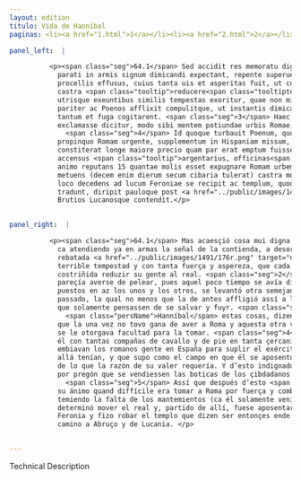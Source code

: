 ```yaml
---
layout: edition
titulo: Vida de Hanníbal
paginas: <li><a href="1.html">1</a></li><li><a href="2.html">2</a></li><li><a href="3.html">3</a></li><li><a href="4.html">4</a></li><li><a href="5.html">5</a></li><li><a href="6.html">6</a></li><li><a href="7.html">7</a></li><li><a href="8.html">8</a></li><li><a href="9.html">9</a></li><li><a href="10.html">10</a></li><li><a href="11.html">11</a></li><li><a href="12.html">12</a></li><li><a href="13.html">13</a></li><li><a href="14.html">14</a></li><li><a href="15.html">15</a></li><li><a href="16.html">16</a></li><li><a href="17.html">17</a></li><li><a href="18.html">18</a></li><li><a href="19.html">19</a></li><li><a href="20.html">20</a></li><li><a href="21.html">21</a></li><li><a href="22.html">22</a></li><li><a href="23.html">23</a></li><li><a href="24.html">24</a></li><li><a href="25.html">25</a></li><li><a href="26.html">26</a></li><li><a href="27.html">27</a></li><li><a href="28.html">28</a></li><li><a href="29.html">29</a></li><li><a href="30.html">30</a></li><li><a href="31.html">31</a></li><li><a href="32.html">32</a></li><li><a href="33.html">33</a></li><li><a href="34.html">34</a></li><li><a href="35.html">35</a></li><li><a href="36.html">36</a></li><li><a href="37.html">37</a></li><li><a href="38.html">38</a></li><li><a href="39.html">39</a></li><li><a href="40.html">40</a></li><li><a href="41.html">41</a></li><li><a href="42.html">42</a></li><li><a href="43.html">43</a></li><li><a href="44.html">44</a></li><li><a href="45.html">45</a></li><li><a href="46.html">46</a></li><li><a href="47.html">47</a></li><li><a href="48.html">48</a></li><li><a href="49.html">49</a></li><li><a href="50.html">50</a></li><li><a href="51.html">51</a></li><li><a href="52.html">52</a></li><li><a href="53.html">53</a></li><li><a href="54.html">54</a></li><li><a href="55.html">55</a></li><li><a href="56.html">56</a></li><li><a href="57.html">57</a></li><li><a href="58.html">58</a></li><li><a href="59.html">59</a></li><li><a href="60.html">60</a></li><li><a href="61.html">61</a></li><li><a href="62.html">62</a></li><li><a href="63.html">63</a></li><li><a href="64.html">64</a></li><li><a href="65.html">65</a></li><li><a href="66.html">66</a></li><li><a href="67.html">67</a></li><li><a href="68.html">68</a></li><li><a href="69.html">69</a></li><li><a href="70.html">70</a></li><li><a href="71.html">71</a></li><li><a href="72.html">72</a></li><li><a href="73.html">73</a></li><li><a href="74.html">74</a></li><li><a href="75.html">75</a></li><li><a href="76.html">76</a></li><li><a href="77.html">77</a></li><li><a href="78.html">78</a></li><li><a href="79.html">79</a></li><li><a href="80.html">80</a></li><li><a href="81.html">81</a></li><li><a href="82.html">82</a></li><li><a href="83.html">83</a></li><li><a href="84.html">84</a></li><li><a href="85.html">85</a></li><li><a href="86.html">86</a></li><li><a href="87.html">87</a></li><li><a href="88.html">88</a></li><li><a href="89.html">89</a></li><li><a href="90.html">90</a></li><li><a href="91.html">91</a></li><li><a href="92.html">92</a></li><li><a href="93.html">93</a></li><li><a href="94.html">94</a></li><li><a href="95.html">95</a></li><li><a href="96.html">96</a></li>

panel_left:  |

          <p><span class="seg">64.1</span> Sed accidit res memoratu digna. Nam dum
            parati in armis signum dimicandi expectant, repente superuenit imber frequentibus
            procellis effusus, cuius tanta uis et asperitas fuit, ut cogeretur quisque militem in
            castra <span class="tooltip">reducere<span class="tooltiptext">deducere <span class="siglas">P</span> </span></span>. <span class="seg">2</span> Proximo quoque die in quem pugna dilata uidebatur, rursus in aciem
            utrisque exeuntibus similis tempestas exoritur, quae non minus quam superior Romanos
            pariter ac Poenos afflixit compulitque, ut instantis dimicationis obliti de salute
            tantum et fuga cogitarent. <span class="seg">3</span> Haec animaduertens Hannibal conuersus ad suos
            exclamasse dicitur, modo sibi mentem potiundae urbis Romae, modo facultatem non dari.
              <span class="seg">4</span> Id quoque turbauit Poenum, quod se tantis equitum peditumque copiis ex
            propinquo Romam urgente, supplementum in Hispaniam missum, et agrum in quo ipse
            constiterat longe maiore precio quam par erat emptum fuisse cognouit. Quare indignatione
            accensus <span class="tooltip">argentarius, officinas<span class="tooltiptext">argentarias officinas <span class="siglas">E F M P R S U W</span> </span></span> ciuium Romanorum per praeconeum uenire iussit. <span class="seg">5</span> Verum post haec siue
            animo reputans 15 quantae molis esset expugnare Romam urbem, siue inopiam frumenti
            metuens (decem enim dierum secum cibaria tulerat) castra mouere constituit. Itaque ex eo
            loco decedens ad lucum Feroniae se recipit ac templum, quod ibi opulentissimum fuisse
            tradunt, diripit pauloque post <a href="../public/images/1478/117v.jpg" target="new"><img class="facs" src="../public/images/1491/1491.jpg"/></a>[117v] in
            Brutios Lucanosque contendit.</p>
        

panel_right:  |

          <p><span class="seg">64.1</span> Mas acaesçió cosa mui digna de memoria,
            ca atendiendo ya en armas la señal de la contienda, a desora recresçió lluvia tan
            rebatada <a href="../public/images/1491/176r.png" target="new"><img class="facs" src="../public/images/1491/1491.jpg"/></a>[176r,b] y tan rezia con
            terrible tempestad y con tanta fuerça y aspereza, que cada una de las partes fue
            costriñida reduzir su gente al real. <span class="seg">2</span> Luego otro día siguiente en que
            pareçía averse de pelear, pues aquel poco tiempo se avía dilatado, salidos de nuevo y
            puestos en az los unos y los otros, se levantó otra semejante tempestad de la del día
            passado, la qual no menos que la de antes affligió assí a los romanos como a los carthagineses y los compelió a olvidar la instante contienda para
            que solamente pensassen de se salvar y fuyr. <span class="seg">3</span> Viendo
              <span class="persName">Hanníbal</span> estas cosas, dizen que se bolvió a los suyos dando bozes
            que la una vez no tovo gana de aver a Roma y aquesta otra vez no
            se le otorgava facultad para la tomar. <span class="seg">4</span> Otrosí púsole turbación que, estando
            él con tantas compañas de cavallo y de pie en tanta çercanía, apretando la çibdad,
            embiavan los romanos gente en España para suplir el exército que
            allá tenían, y que supo como el campo en que él se aposentó se compró por mayor preçio
            de lo que la razón de su valer requería. Y d’esto indignado, el cambiador fizo mandar
            por pregón que se vendiessen las boticas de los çibdadanos romanos que allí tenían.
              <span class="seg">5</span> Assí que después d’esto <span class="persName">Hanníbal</span>, o considerando en
            su ánimo quand diffícile era tomar a Roma por fuerça y combate, o
            temiendo la falta de los mantemientos (ca él solamente veniera proveýdo por diez días),
            determinó mover el real y, partido de allí, fuese aposentar al luco o selva sagrada de
            Feronia y fizo robar el templo que dizen ser entonçes ende muy rico, y dende a poco fue
            camino a Abruço y de Lucania. </p>
        

---
```


Technical Description 